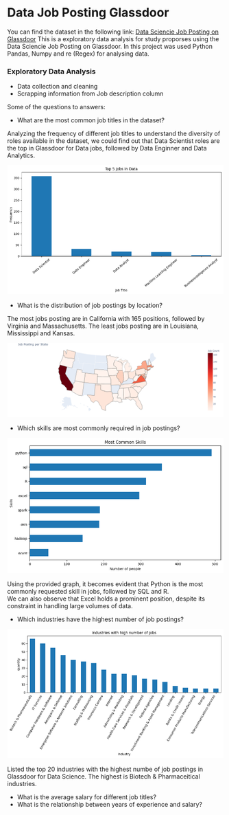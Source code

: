 # Data Job Posting Glassdoor

You can find the dataset in the following link: <a href="https://www.kaggle.com/datasets/rashikrahmanpritom/data-science-job-posting-on-glassdoor">Data Sciencie Job Posting on Glassdoor</a>
This is a exploratory data analysis for study proporses using the Data Sciencie Job Posting on Glassdoor.
In this project was used Python Pandas, Numpy and re (Regex) for analysing data.

### Exploratory Data Analysis
- Data collection and cleaning
- Scrapping information from Job description column


Some of the questions to answers:
- What are the most common job titles in the dataset?

Analyzing the frequency of different job titles to understand the diversity of roles available in the dataset, we could find out that Data Scientist roles are the top in Glassdoor for Data jobs, followed by Data Enginner and Data Analytics.

![Bar Graph](image/common_job.png)


- What is the distribution of job postings by location?
  
The most jobs posting are in California with 165 positions, followed by Virginia and Massachusetts.
The least jobs posting are in Louisiana, Mississippi and Kansas.

![Map](/image/map_plot.png "Job Posting per State")

- Which skills are most commonly required in job postings?

![Bar Graph](image/bar_job_position.png "Most Common Skills")

Using the provided graph, it becomes evident that Python is the most commonly requested skill in jobs, followed by SQL and R. </br>
We can also observe that Excel holds a prominent position, despite its constraint in handling large volumes of data.


- Which industries have the highest number of job postings?

![Bar Graph](image/industries.png "Industries")

Listed the top 20 industries with the highest numbe of job postings in Glassdoor for Data Science.
The highest is Biotech & Pharmaceitical industries.

- What is the average salary for different job titles?
- What is the relationship between years of experience and salary?
